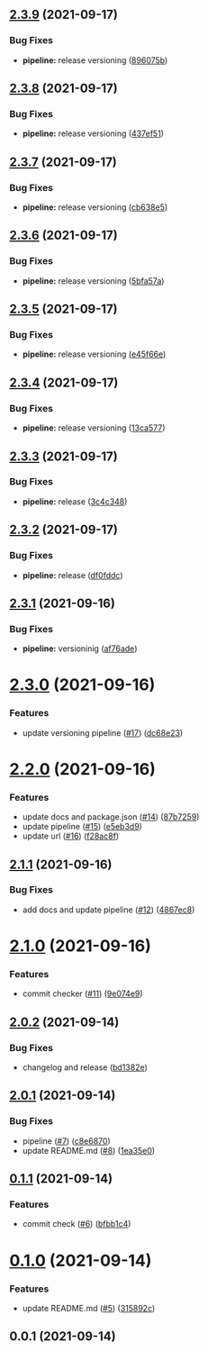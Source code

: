 ## [2.3.9](https://github.com/ajk-hub/conventional-commit-release/compare/v2.3.8...v2.3.9) (2021-09-17)


### Bug Fixes

* **pipeline:** release versioning ([896075b](https://github.com/ajk-hub/conventional-commit-release/commit/896075b53b8725b6ec1b201c6c300a1433d994e2))



## [2.3.8](https://github.com/ajk-hub/conventional-commit-release/compare/v2.3.7...v2.3.8) (2021-09-17)


### Bug Fixes

* **pipeline:** release versioning ([437ef51](https://github.com/ajk-hub/conventional-commit-release/commit/437ef51ee6c0f677ab2c70647e5f425e50af342c))



## [2.3.7](https://github.com/ajk-hub/conventional-commit-release/compare/v2.3.6...v2.3.7) (2021-09-17)


### Bug Fixes

* **pipeline:** release versioning ([cb638e5](https://github.com/ajk-hub/conventional-commit-release/commit/cb638e534357e86253cd17a94282afa75690c4b6))



## [2.3.6](https://github.com/ajk-hub/conventional-commit-release/compare/v2.3.5...v2.3.6) (2021-09-17)


### Bug Fixes

* **pipeline:** release versioning ([5bfa57a](https://github.com/ajk-hub/conventional-commit-release/commit/5bfa57a47c2480493bddd534c1e8cf4632d3bda8))



## [2.3.5](https://github.com/ajk-hub/conventional-commit-release/compare/v2.3.4...v2.3.5) (2021-09-17)


### Bug Fixes

* **pipeline:** release versioning ([e45f66e](https://github.com/ajk-hub/conventional-commit-release/commit/e45f66e243deb7ea1bd13c0a423233a2bd54e050))



## [2.3.4](https://github.com/ajk-hub/conventional-commit-release/compare/v2.3.3...v2.3.4) (2021-09-17)


### Bug Fixes

* **pipeline:** release versioning ([13ca577](https://github.com/ajk-hub/conventional-commit-release/commit/13ca5772accafe26f9b1b548558bf2a050cf1b29))



## [2.3.3](https://github.com/ajk-hub/conventional-commit-release/compare/v2.3.2...v2.3.3) (2021-09-17)


### Bug Fixes

* **pipeline:** release ([3c4c348](https://github.com/ajk-hub/conventional-commit-release/commit/3c4c3489a0e8a69ef70d1dc38c9f6395cc62b39b))



## [2.3.2](https://github.com/ajk-hub/conventional-commit-release/compare/v2.3.1...v2.3.2) (2021-09-17)


### Bug Fixes

* **pipeline:** release ([df0fddc](https://github.com/ajk-hub/conventional-commit-release/commit/df0fddc2f41e03867746b4a098bfad426cab7b7d))



## [2.3.1](https://github.com/ajk-hub/conventional-commit-release/compare/v2.3.0...v2.3.1) (2021-09-16)


### Bug Fixes

* **pipeline:** versioninig ([af76ade](https://github.com/ajk-hub/conventional-commit-release/commit/af76ade9d18f1bd638de3da495a03cf9321462c1))



# [2.3.0](https://github.com/ajk-hub/conventional-commit-release/compare/v2.2.0...v2.3.0) (2021-09-16)


### Features

* update versioning pipeline ([#17](https://github.com/ajk-hub/conventional-commit-release/issues/17)) ([dc68e23](https://github.com/ajk-hub/conventional-commit-release/commit/dc68e235a0f291e9e5787c762625d69ad25bd794))



# [2.2.0](https://github.com/ajk-hub/conventional-commit-release/compare/v2.1.1...v2.2.0) (2021-09-16)


### Features

* update docs and package.json ([#14](https://github.com/ajk-hub/conventional-commit-release/issues/14)) ([87b7259](https://github.com/ajk-hub/conventional-commit-release/commit/87b7259552185f400c3b1bbeddc32e8081d4990a))
* update pipeline ([#15](https://github.com/ajk-hub/conventional-commit-release/issues/15)) ([e5eb3d9](https://github.com/ajk-hub/conventional-commit-release/commit/e5eb3d95a7c220f1b5eb6bd552ed3bdfa108aee2))
* update url ([#16](https://github.com/ajk-hub/conventional-commit-release/issues/16)) ([f28ac8f](https://github.com/ajk-hub/conventional-commit-release/commit/f28ac8f1c3b282afd75cdfada54f14c9f2471321))



## [2.1.1](https://github.com/ajk-hub/conventional-commit-release/compare/v2.1.0...v2.1.1) (2021-09-16)


### Bug Fixes

* add docs and update pipeline ([#12](https://github.com/ajk-hub/conventional-commit-release/issues/12)) ([4867ec8](https://github.com/ajk-hub/conventional-commit-release/commit/4867ec87665f56b8d691b766152433001a8db728))



# [2.1.0](https://github.com/ajk-hub/conventional-commit-release/compare/v2.0.2...v2.1.0) (2021-09-16)


### Features

* commit checker ([#11](https://github.com/ajk-hub/conventional-commit-release/issues/11)) ([9e074e9](https://github.com/ajk-hub/conventional-commit-release/commit/9e074e9c6ff20e81775644b96c0ef1de982dac3c))



## [2.0.2](https://github.com/ajk-hub/conventional-commit-release/compare/v2.0.1...v2.0.2) (2021-09-14)


### Bug Fixes

* changelog and release ([bd1382e](https://github.com/ajk-hub/conventional-commit-release/commit/bd1382e08d3647b915e32acc06a443fd21b14e1a))



## [2.0.1](https://github.com/ajk-hub/conventional-commit-release/compare/v0.1.1...v2.0.1) (2021-09-14)


### Bug Fixes

* pipeline ([#7](https://github.com/ajk-hub/conventional-commit-release/issues/7)) ([c8e6870](https://github.com/ajk-hub/conventional-commit-release/commit/c8e6870a7e283e55f2e92491cfd9819e76ab8ddb))
* update README.md ([#8](https://github.com/ajk-hub/conventional-commit-release/issues/8)) ([1ea35e0](https://github.com/ajk-hub/conventional-commit-release/commit/1ea35e02af4d14b3d66ca0405a206be98a2295af))



## [0.1.1](https://github.com/ajk-hub/conventional-commit-release/compare/v0.1.0...v0.1.1) (2021-09-14)


### Features

* commit check ([#6](https://github.com/ajk-hub/conventional-commit-release/issues/6)) ([bfbb1c4](https://github.com/ajk-hub/conventional-commit-release/commit/bfbb1c49c5d9fe4c77a1b30245979bffd23f73a5))



# [0.1.0](https://github.com/ajk-hub/conventional-commit-release/compare/v0.0.1...v0.1.0) (2021-09-14)


### Features

* update README.md ([#5](https://github.com/ajk-hub/conventional-commit-release/issues/5)) ([315892c](https://github.com/ajk-hub/conventional-commit-release/commit/315892ce7c581c4a6c461992992a63b616a6ec33))



## 0.0.1 (2021-09-14)



